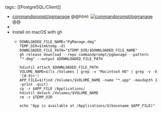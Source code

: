 tags:: [[PostgreSQL/Client]]

- [commandprompt/pgmanage](https://github.com/commandprompt/pgmanage)
  @@html: <a href="https://github.com/commandprompt/pgmanage/"><img src="https://github-readme-stats-astronomer.vercel.app/api/pin/?username=commandprompt&repo=pgmanage&theme=tokyonight" alt="commandprompt/pgmanage"/></a>@@
-
- Install on macOS with gh
	- ```shell
	  DOWNLOADED_FILE_NAME="PgManage.dmg"
	  TEMP_DIR=$(mktemp -d)
	  DOWNLOADED_FILE_PATH="$TEMP_DIR/$DOWNLOADED_FILE_NAME"
	  gh release download --repo commandprompt/pgmanage --pattern "*.dmg" --output $DOWNLOADED_FILE_PATH
	  
	  hdiutil attach $DOWNLOADED_FILE_PATH
	  VOLUME_NAME=$(ls /Volumes | grep -v "Macintosh HD" | grep -v -E '[0-9]+')
	  APP_FILE=$(find /Volumes/$VOLUME_NAME -name "*.app" -maxdepth 2 -print -quit)
	  cp -r $APP_FILE /Applications/
	  hdiutil detach /Volumes/$VOLUME_NAME
	  rm -r $TEMP_DIR
	  
	  echo "App is available at /Applications/$(basename $APP_FILE)"
	  ```